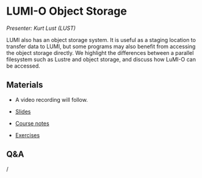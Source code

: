 # LUMI-O Object Storage

*Presenter: Kurt Lust (LUST)*

LUMI also has an object storage system. It is useful as a staging location
to transfer data to LUMI, but some programs may also benefit from accessing the 
object storage directly.
We highlight the differences
between a parallel filesystem such as Lustre and object storage, and discuss how
LuMI-O can be accessed.


## Materials

<!--
Materials will be made available during and after the lecture
-->
<!--
<video src="https://462000265.lumidata.eu/2p3day-20250303/recordings/204-ObjectStorage.mp4" controls="controls"></video>
-->
-   A video recording will follow.

-   [Slides](https://462000265.lumidata.eu/2p3day-20250303/files/LUMI-2p3day-20250303-204-ObjectStorage.pdf)

-   [Course notes](204-ObjectStorage.md)

-   [Exercises](E204-ObjectStorage.md)


## Q&A

/


